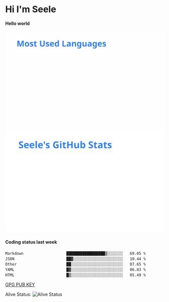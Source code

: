 <h1>Hi I'm Seele</h1>

<b>Hello world</b>

<img src='/assets/top-langs.svg' alt="Seele's github langs"> <img src='/assets/stats.svg' alt="Seele's github stats" >

<h4>Coding status last week </h4>

<!--START_SECTION:waka-->

```txt
Markdown                   █████████████████▒░░░░░░░   69.05 %
JSON                       ██▓░░░░░░░░░░░░░░░░░░░░░░   10.44 %
Other                      ██░░░░░░░░░░░░░░░░░░░░░░░   07.65 %
YAML                       █▓░░░░░░░░░░░░░░░░░░░░░░░   06.83 %
HTML                       █▒░░░░░░░░░░░░░░░░░░░░░░░   05.49 %
```

<!--END_SECTION:waka-->

[GPG PUB KEY](https://keys.openpgp.org/vks/v1/by-fingerprint/3FCE91BF5B9666B55B67213C4C57B7824A5B6680)

Alive Status: ![Alive Status](https://hc.dvd.moe/b/2/8b44cecc-1f43-4449-9b4b-9c7fd754673c.svg)
